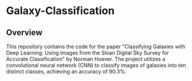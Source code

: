 # Galaxy-Classification

## Overview
This repository contains the code for the paper "Classifying Galaxies with Deep Learning: Using Images from the Sloan Digital Sky Survey for Accurate Classification" by Norman Hoever. The project utilizes a convolutional neural network (CNN) to classify images of galaxies into ten distinct classes, achieving an accuracy of 90.3%.
